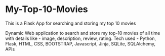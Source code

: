 # My-Top-10-Movies
This is a Flask App for searching and storing my top 10 movies

Dynamic Web application to search and store my top-10 movies of all time with details like - image, description, review, rating.
Tech used - Python, Flask, HTML, CSS, BOOTSTRAP, Javascript, Jinja, SQLite, SQLAlchemy, APIs
